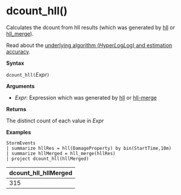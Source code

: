 # dcount_hll()

Calculates the dcount from hll results (which was generated by [hll](hll-aggfunction.md) or [hll_merge](hll-merge-aggfunction.md)).

Read about the [underlying algorithm (*H*yper*L*og*L*og) and estimation accuracy](dcount-aggfunction.md#estimation-accuracy).

**Syntax**

`dcount_hll(`*Expr*`)`

**Arguments**

* *Expr*: Expression which was generated by [hll](hll-aggfunction.md) or [hll-merge](hll-merge-aggfunction.md)

**Returns**

The distinct count of each value in *Expr*

**Examples**

<!-- csl: https://help.kusto.windows.net:443/Samples -->
```
StormEvents
| summarize hllRes = hll(DamageProperty) by bin(StartTime,10m)
| summarize hllMerged = hll_merge(hllRes)
| project dcount_hll(hllMerged)
```

|dcount_hll_hllMerged|
|---|
|315|
